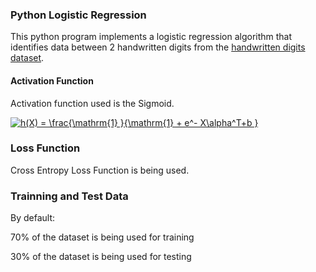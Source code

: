 ### Python Logistic Regression

This python program implements a logistic regression algorithm that identifies data between 2 handwritten digits from the [handwritten digits dataset](http://archive.ics.uci.edu/ml/datasets/Optical+Recognition+of+Handwritten+Digits).

#### Activation Function
Activation function used is the Sigmoid.

<a href="https://www.codecogs.com/eqnedit.php?latex=\inline&space;h(X)&space;=&space;\frac{\mathrm{1}&space;}{\mathrm{1}&space;&plus;&space;e^-&space;X\alpha^T&plus;b&space;}" target="_blank"><img src="https://latex.codecogs.com/gif.latex?\inline&space;h(X)&space;=&space;\frac{\mathrm{1}&space;}{\mathrm{1}&space;&plus;&space;e^-&space;X\alpha^T&plus;b&space;}" title="h(X) = \frac{\mathrm{1} }{\mathrm{1} + e^- X\alpha^T+b }" /></a>

### Loss Function
Cross Entropy Loss Function is being used.

### Trainning and Test Data
By default:

70% of the dataset is being used for training

30% of the dataset is being used for testing


